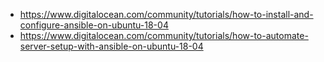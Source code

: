 
* https://www.digitalocean.com/community/tutorials/how-to-install-and-configure-ansible-on-ubuntu-18-04
* https://www.digitalocean.com/community/tutorials/how-to-automate-server-setup-with-ansible-on-ubuntu-18-04